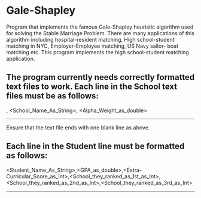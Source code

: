 # Gale-Shapley
Program that implements the famous Gale-Shapley heuristic algorithm used for solving the Stable Marriage Problem. There are many applications of this algorithm including hospital-resident matching, High school-student matching in NYC, Employer-Employee matching, US Navy sailor- boat matching etc. This program implements the high school-student matching application. 

The program currently needs correctly formatted text files to work. Each line in the School text files must be as follows:
------------------------------------------------
<Name as a String>,<Alpha weight as a double> 
<School_Name_As_String>, <Alpha_Weight_as_double>

------------------------------------------------
Ensure that the text file ends with one blank line as above.

Each line in the Student line must be formatted as follows:
------------------------------------------------
<Student_Name_As_String>,<GPA_as_double>,<Extra-Curricular_Score_as_Int>,<School_they_ranked_as_1st_as_Int>,<School_they_ranked_as_2nd_as_Int>,<School_they_ranked_as_3rd_as_Int>

------------------------------------------------
